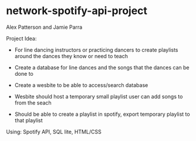 # network-spotify-api-project

Alex Patterson and Jamie Parra  


Project Idea:  

 - For line dancing instructors or practicing dancers to create playlists around the dances they know or need to teach  
  
  

 - Create a database for line dances and the songs that the dances can be done to  

 - Create a wesbite to be able to access/search database  

 - Wesbite should host a temporary small playlist user can add songs to from the seach  

 - Should be able to create a playlist in spotify, export temporary playlist to that playlist  



Using: Spotify API, SQL lite, HTML/CSS
